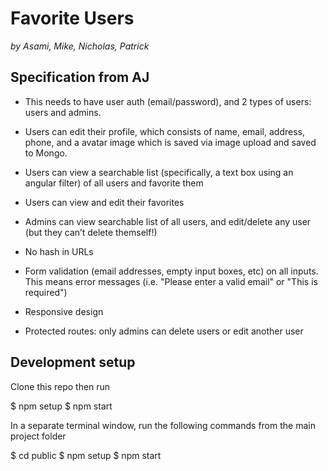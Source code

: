 # Favorite Users

_by Asami, Mike, Nicholas, Patrick_

## Specification from AJ

- This needs to have user auth (email/password), and 2 types of users: users and admins.

- Users can edit their profile, which consists of name, email, address, phone, and a avatar image which is saved via image upload and saved to Mongo.

- Users can view a searchable list (specifically, a text box using an angular filter) of all users and favorite them

- Users can view and edit their favorites

- Admins can view searchable list of all users, and edit/delete any user (but they can’t delete themself!)

- No hash in URLs

- Form validation (email addresses, empty input boxes, etc) on all inputs. This means error messages (i.e. "Please enter a valid email" or "This is required")

- Responsive design

- Protected routes: only admins can delete users or edit another user

## Development setup

Clone this repo then run

  $ npm setup
  $ npm start

In a separate terminal window, run the following commands from the main project folder

  $ cd public
  $ npm setup
  $ npm start
